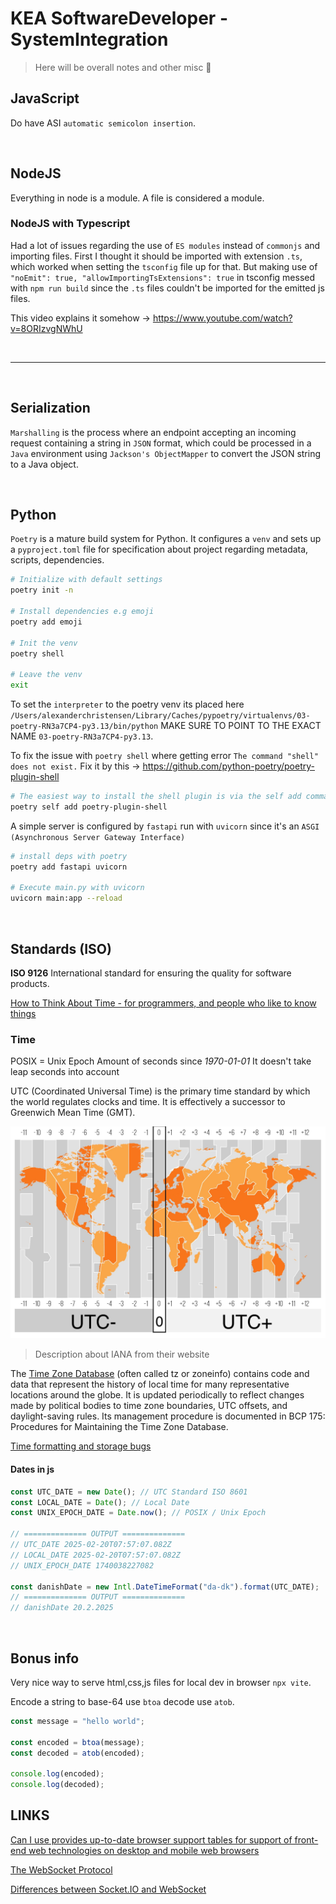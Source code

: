 # KEA SoftwareDeveloper - SystemIntegration

> Here will be overall notes and other misc 🧙

## JavaScript

Do have ASI `automatic semicolon insertion`.

<br>

## NodeJS

Everything in node is a module. A file is considered a module.

### NodeJS with Typescript

Had a lot of issues regarding the use of `ES modules` instead of `commonjs` and importing files. First I thought it should be imported with extension `.ts`, which worked when setting the `tsconfig` file up for that. But making use of `"noEmit": true, "allowImportingTsExtensions": true` in tsconfig messed with `npm run build` since the `.ts` files couldn't be imported for the emitted js files.

This video explains it somehow -> https://www.youtube.com/watch?v=8ORIzvgNWhU

<br>

---

<br>

## Serialization

`Marshalling` is the process where an endpoint accepting an incoming request containing a string in `JSON` format, which could be processed in a `Java` environment using `Jackson's ObjectMapper` to convert the JSON string to a Java object.

<br>

## Python

`Poetry` is a mature build system for Python. It configures a `venv` and sets up a `pyproject.toml` file for specification about project regarding metadata, scripts, dependencies.

```bash
# Initialize with default settings
poetry init -n

# Install dependencies e.g emoji
poetry add emoji

# Init the venv
poetry shell

# Leave the venv
exit
```

To set the `interpreter` to the poetry venv its placed here `/Users/alexanderchristensen/Library/Caches/pypoetry/virtualenvs/03-poetry-RN3a7CP4-py3.13/bin/python` MAKE SURE TO POINT TO THE EXACT NAME `03-poetry-RN3a7CP4-py3.13`.

To fix the issue with `poetry shell` where getting error `The command "shell" does not exist.` Fix it by this -> https://github.com/python-poetry/poetry-plugin-shell

```bash
# The easiest way to install the shell plugin is via the self add command of Poetry.
poetry self add poetry-plugin-shell
```

A simple server is configured by `fastapi` run with `uvicorn` since it's an `ASGI (Asynchronous Server Gateway Interface)`

```bash
# install deps with poetry
poetry add fastapi uvicorn

# Execute main.py with uvicorn
uvicorn main:app --reload
```

<br>

## Standards (ISO)

**ISO 9126** International standard for ensuring the quality for software products.

[How to Think About Time - for programmers, and people who like to know things](https://errorprone.info/docs/time)

### Time

POSIX = Unix Epoch
Amount of seconds since _1970-01-01_
It doesn't take leap seconds into account

UTC (Coordinated Universal Time) is the primary time standard by which the world regulates clocks and time. It is effectively a successor to Greenwich Mean Time (GMT).

![UTC](images/utc.png "UTC")

> Description about IANA from their website

The [Time Zone Database](https://www.iana.org/time-zones) (often called tz or zoneinfo) contains code and data that represent the history of local time for many representative locations around the globe. It is updated periodically to reflect changes made by political bodies to time zone boundaries, UTC offsets, and daylight-saving rules. Its management procedure is documented in BCP 175: Procedures for Maintaining the Time Zone Database.

[Time formatting and storage bugs](https://en.wikipedia.org/wiki/Time_formatting_and_storage_bugs)

#### Dates in js

```js
const UTC_DATE = new Date(); // UTC Standard ISO 8601
const LOCAL_DATE = Date(); // Local Date
const UNIX_EPOCH_DATE = Date.now(); // POSIX / Unix Epoch

// ============== OUTPUT ==============
// UTC_DATE 2025-02-20T07:57:07.082Z
// LOCAL_DATE 2025-02-20T07:57:07.082Z
// UNIX_EPOCH_DATE 1740038227082

const danishDate = new Intl.DateTimeFormat("da-dk").format(UTC_DATE);
// ============== OUTPUT ==============
// danishDate 20.2.2025
```

<br>

## Bonus info

Very nice way to serve html,css,js files for local dev in browser `npx vite`.

Encode a string to base-64 use `btoa` decode use `atob`.

```js
const message = "hello world";

const encoded = btoa(message);
const decoded = atob(encoded);

console.log(encoded);
console.log(decoded);
```

## LINKS

[Can I use provides up-to-date browser support tables for support of front-end web technologies on desktop and mobile web browsers](https://caniuse.com)

[The WebSocket Protocol](https://datatracker.ietf.org/doc/html/rfc6455)

[Differences between Socket.IO and WebSocket](https://stackoverflow.com/questions/10112178/differences-between-socket-io-and-websockets)